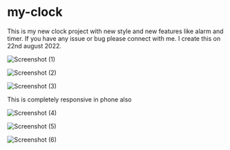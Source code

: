 # my-clock
This is my new clock project with new style and new features like alarm and timer. If you have any issue or bug please connect with me.
I create this on 22nd august 2022.

![Screenshot (1)](https://user-images.githubusercontent.com/88493369/185830001-de1ec1e6-ecfd-48b1-93ef-c21f2434785d.png)

![Screenshot (2)](https://user-images.githubusercontent.com/88493369/185830054-39bc90c3-ba7a-4a04-93a3-b8abe71fff3b.png)

![Screenshot (3)](https://user-images.githubusercontent.com/88493369/185830056-997661df-712a-45e5-bc41-c9d959b48597.png)

This is completely responsive in phone also

![Screenshot (4)](https://user-images.githubusercontent.com/88493369/185830059-57e4fe4e-c37a-42fa-8a1a-e1715ac12616.png)

![Screenshot (5)](https://user-images.githubusercontent.com/88493369/185830064-722f6c53-8a2e-4fbb-a5aa-a57db7dedcc8.png)

![Screenshot (6)](https://user-images.githubusercontent.com/88493369/185830069-62749d29-5989-4b51-a144-3cd7fde7f2fc.png)
